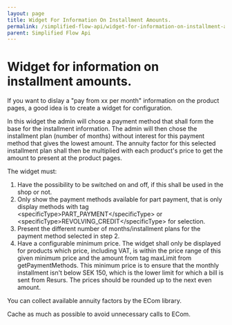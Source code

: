 ```yaml
---
layout: page
title: Widget For Information On Installment Amounts.
permalink: /simplified-flow-api/widget-for-information-on-installment-amounts./
parent: Simplified Flow Api
---
```



# Widget for information on installment amounts. 

If you want to dislay a "pay from xx per month" information on the
product pages, a good idea is to create a widget for configuration.

In this widget the admin will chose a payment method that shall form the
base for the installment information. The admin will then chose the
installment plan (number of months) without interest for this payment
method that gives the lowest amount. The annuity factor for this
selected installment plan shall then be multiplied with each product's
price to get the amount to present at the product pages.

The widget must:

1.  Have the possibility to be switched on and off, if this shall be
    used in the shop or not.
2.  Only show the payment methods available for part payment, that is
    only display methods with tag
    \<specificType\>PART_PAYMENT\</specificType\> or
    \<specificType\>REVOLVING_CREDIT\</specificType\> for selection.
3.  Present the different number of months/installment plans for the
    payment method selected in step 2.
4.  Have a configurable minimum price. The widget shall only be
    displayed for products which price, including VAT, is within the
    price range of this given minimum price and the amount from tag
    maxLimit from getPaymentMethods. This minimum price is to ensure
    that the monthly installment isn't below SEK 150, which is the lower
    limit for which a bill is sent from Resurs.
The prices should be rounded up to the next even amount.

You can collect available annuity factors by the ECom library.

Cache as much as possible to avoid unnecessary calls to ECom.


